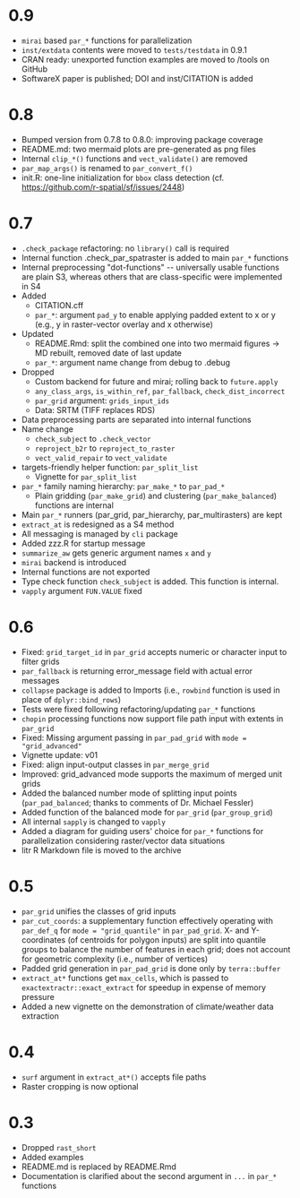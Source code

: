 # 0.9
- `mirai` based `par_*` functions for parallelization
- `inst/extdata` contents were moved to `tests/testdata` in 0.9.1
- CRAN ready: unexported function examples are moved to /tools on GitHub
- SoftwareX paper is published; DOI and inst/CITATION is added

# 0.8
- Bumped version from 0.7.8 to 0.8.0: improving package coverage
- README.md: two mermaid plots are pre-generated as png files
- Internal `clip_*()` functions and `vect_validate()` are removed
- `par_map_args()` is renamed to `par_convert_f()`
- init.R: one-line initialization for `bbox` class detection (cf. https://github.com/r-spatial/sf/issues/2448)

# 0.7
- `.check_package` refactoring: no `library()` call is required
- Internal function .check_par_spatraster is added to main `par_*` functions
- Internal preprocessing "dot-functions" -- universally usable functions are plain S3, whereas others that are class-specific were implemented in S4
- Added
  - CITATION.cff
  - `par_*`: argument `pad_y` to enable applying padded extent to x or y (e.g., y in raster-vector overlay and x otherwise)
- Updated
  - README.Rmd: split the combined one into two mermaid figures -> MD rebuilt, removed date of last update
  - `par_*`: argument name change from debug to .debug
- Dropped
  - Custom backend for future and mirai; rolling back to `future.apply`
  - `any_class_args`, `is_within_ref`, `par_fallback`, `check_dist_incorrect`
  - `par_grid` argument: `grids_input_ids`
  - Data: SRTM (TIFF replaces RDS)
- Data preprocessing parts are separated into internal functions
- Name change
  - `check_subject` to `.check_vector`
  - `reproject_b2r` to `reproject_to_raster`
  - `vect_valid_repair` to `vect_validate`
- targets-friendly helper function: `par_split_list`
  - Vignette for `par_split_list`
- `par_*` family naming hierarchy: `par_make_*` to `par_pad_*`
  - Plain gridding (`par_make_grid`) and clustering (`par_make_balanced`) functions are internal
- Main `par_*` runners (par_grid, par_hierarchy, par_multirasters) are kept
- `extract_at` is redesigned as a S4 method
- All messaging is managed by `cli` package
- Added zzz.R for startup message
- `summarize_aw` gets generic argument names `x` and `y`
- `mirai` backend is introduced
- Internal functions are not exported
- Type check function `check_subject` is added. This function is internal.
- `vapply` argument `FUN.VALUE` fixed

# 0.6
- Fixed: `grid_target_id` in `par_grid` accepts numeric or character input to filter grids
- `par_fallback` is returning error_message field with actual error messages
- `collapse` package is added to Imports (i.e., `rowbind` function is used in place of `dplyr::bind_rows`)
- Tests were fixed following refactoring/updating `par_*` functions
- `chopin` processing functions now support file path input with extents in `par_grid`
- Fixed: Missing argument passing in `par_pad_grid` with `mode = "grid_advanced"`
- Vignette update: v01
- Fixed: align input-output classes in `par_merge_grid`
- Improved: grid_advanced mode supports the maximum of merged unit grids
- Added the balanced number mode of splitting input points (`par_pad_balanced`; thanks to comments of Dr. Michael Fessler)
- Added function of the balanced mode for `par_grid` (`par_group_grid`)
- All internal `sapply` is changed to `vapply`
- Added a diagram for guiding users' choice for `par_*` functions for parallelization considering raster/vector data situations
- litr R Markdown file is moved to the archive

# 0.5
- `par_grid` unifies the classes of grid inputs
- `par_cut_coords`: a supplementary function effectively operating with `par_def_q` for `mode = "grid_quantile"` in `par_pad_grid`. X- and Y-coordinates (of centroids for polygon inputs) are split into quantile groups to balance the number of features in each grid; does not account for geometric complexity (i.e., number of vertices)
- Padded grid generation in `par_pad_grid` is done only by `terra::buffer`
- `extract_at*` functions get `max_cells`, which is passed to `exactextractr::exact_extract` for speedup in expense of memory pressure
- Added a new vignette on the demonstration of climate/weather data extraction

# 0.4
- `surf` argument in `extract_at*()` accepts file paths
- Raster cropping is now optional

# 0.3
- Dropped `rast_short`
- Added examples
- README.md is replaced by README.Rmd
- Documentation is clarified about the second argument in `...` in `par_*` functions